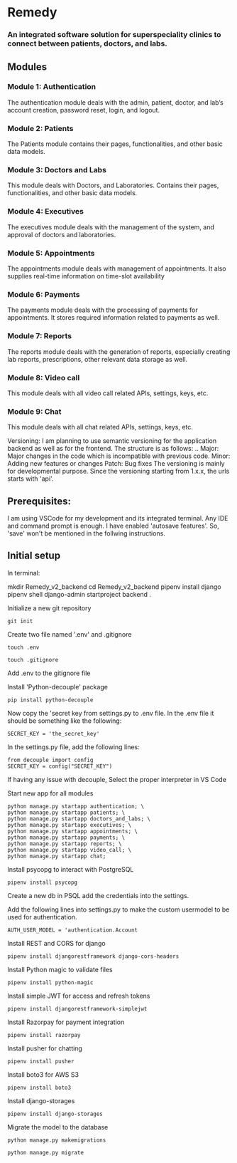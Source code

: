 # Remedy
### An integrated software solution for superspeciality clinics to connect between patients, doctors, and labs.

## Modules
### Module 1: Authentication
The authentication module deals with the admin, patient, doctor, and lab’s account creation, password reset, login, and logout.
### Module 2: Patients
The Patients module contains their pages, functionalities, and other basic data models.
### Module 3: Doctors and Labs
This module deals with Doctors, and Laboratories. Contains their pages, functionalities, and other basic data models.
### Module 4: Executives
The executives module deals with the management of the system, and approval of doctors and laboratories.
### Module 5: Appointments
The appointments module deals with management of appointments. It also supplies real-time information on time-slot availability
### Module 6: Payments
The payments module deals with the processing of payments for appointments. It stores required information related to payments as well.
### Module 7: Reports
The reports module deals with the generation of reports, especially creating lab reports, prescriptions, other relevant data storage as well.
### Module 8: Video call
This module deals with all video call related APIs, settings, keys, etc.
### Module 9: Chat
This module deals with all chat related APIs, settings, keys, etc.

Versioning:
I am planning to use semantic versioning for the application backend as well as for the frontend. The structure is as follows:
<major>.<minor>.<patch>
Major: Major changes in the code which is incompatible with previous code.
Minor: Adding new features or changes
Patch: Bug fixes
The versioning is mainly for developmental purpose. Since the versioning starting from 1.x.x, the urls starts with 'api'.


## Prerequisites:
I am using VSCode for my development and its integrated terminal. Any IDE and command prompt is enough.
I have enabled 'autosave features'. So, 'save' won't be mentioned in the follwing instructions.

## Initial setup
In terminal:

mkdir Remedy_v2_backend
cd Remedy_v2_backend
pipenv install django
pipenv shell
django-admin startproject backend .

Initialize a new git repository
```
git init
```

Create two file named '.env' and .gitignore
```
touch .env
```
```
touch .gitignore
```

Add .env to the gitignore file

Install 'Python-decouple' package
```
pip install python-decouple
```

Now copy the 'secret key from settings.py to .env file.
In the .env file it should be something like the following:
```
SECRET_KEY = 'the_secret_key'
```
In the settings.py file, add the following lines:
```
from decouple import config
SECRET_KEY = config("SECRET_KEY")
```

If having any issue with decouple, Select the proper interpreter in VS Code

Start new app for all modules
```
python manage.py startapp authentication; \
python manage.py startapp patients; \
python manage.py startapp doctors_and_labs; \
python manage.py startapp executives; \
python manage.py startapp appointments; \
python manage.py startapp payments; \
python manage.py startapp reports; \
python manage.py startapp video_call; \
python manage.py startapp chat;
```

Install psycopg to interact with PostgreSQL
```
pipenv install psycopg
```

Create a new db in PSQL
add the credentials into the settings.

Add the following lines into settings.py to make the custom usermodel to be used for authentication.
```
AUTH_USER_MODEL = 'authentication.Account
```
Install REST and CORS for django
```
pipenv install djangorestframework django-cors-headers 
```
Install Python magic to validate files
```
pipenv install python-magic
```
Install simple JWT for access and refresh tokens
```
pipenv install djangorestframework-simplejwt
```
Install Razorpay for payment integration
```
pipenv install razorpay
```
Install pusher for chatting
```
pipenv install pusher
```
Install boto3 for AWS S3
```
pipenv install boto3
```
Install django-storages
```
pipenv install django-storages
```

Migrate the model to the database
```
python manage.py makemigrations
```
```
python manage.py migrate
```

